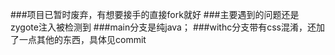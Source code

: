 ###项目已暂时废弃，有想要接手的直接fork就好
###主要遇到的问题还是zygote注入被检测到
###main分支是纯java；
###withc分支带有css混淆，还加了一点其他的东西，具体见commit
